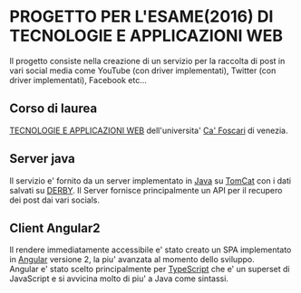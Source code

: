 PROGETTO PER L'ESAME(2016) DI TECNOLOGIE E APPLICAZIONI WEB
===

Il progetto consiste nella creazione di un servizio per la raccolta di post in vari social media come YouTube (con driver implementati), Twitter (con driver implementati), Facebook etc...

## Corso di laurea
[TECNOLOGIE E APPLICAZIONI WEB](https://www.unive.it/data/insegnamento/195164) dell'universita' [Ca' Foscari](https://www.unive.it/) di venezia.

## Server java
Il servizio e' fornito da un server implementato in [Java](https://www.java.com) su [TomCat](http://tomcat.apache.org/) con i dati salvati su [DERBY](https://db.apache.org/derby/). Il Server fornisce principalmente un API per il recupero dei post dai vari socials.

## Client Angular2
Il rendere immediatamente accessibile e' stato creato un SPA implementato in [Angular](https://angular.io/) versione 2, la piu' avanzata al momento dello sviluppo.  
Angular e' stato scelto principalmente per [TypeScript](https://www.typescriptlang.org/) che e' un superset di JavaScript e si avvicina molto di piu' a Java come sintassi.
